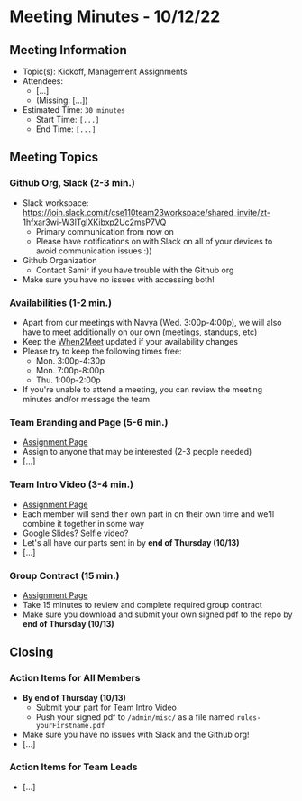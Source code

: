 # Meeting Minutes - 10/12/22

## Meeting Information

- Topic(s): Kickoff, Management Assignments
- Attendees:
  - [...]
  - (Missing: [...])
- Estimated Time: `30 minutes`
  - Start Time: `[...]`
  - End Time: `[...]`

## Meeting Topics

### Github Org, Slack (2-3 min.)

- Slack workspace: <https://join.slack.com/t/cse110team23workspace/shared_invite/zt-1hfxar3wi-W3lTgIXKibxp2Uc2msP7VQ>
  - Primary communication from now on
  - Please have notifications on with Slack on all of your devices to avoid communication issues :))
- Github Organization
  - Contact Samir if you have trouble with the Github org
- Make sure you have no issues with accessing both!

### Availabilities (1-2 min.)

- Apart from our meetings with Navya (Wed. 3:00p-4:00p), we will also have to meet additionally on our own (meetings, standups, etc)
- Keep the [When2Meet](https://www.when2meet.com/?17164135-26fGO) updated if your availability changes
- Please try to keep the following times free:
  - Mon. 3:00p-4:30p
  - Mon. 7:00p-8:00p
  - Thu. 1:00p-2:00p
- If you're unable to attend a meeting, you can review the meeting minutes and/or message the team

### Team Branding and Page (5-6 min.)

- [Assignment Page](https://canvas.ucsd.edu/courses/39754/assignments/526092)
- Assign to anyone that may be interested (2-3 people needed)
- [...]

### Team Intro Video (3-4 min.)

- [Assignment Page](https://canvas.ucsd.edu/courses/39754/assignments/526092)
- Each member will send their own part in on their own time and we'll combine it together in some way
- Google Slides? Selfie video?
- Let's all have our parts sent in by **end of Thursday (10/13)**
- [...]

### Group Contract (15 min.)

- [Assignment Page](https://canvas.ucsd.edu/courses/39754/assignments/526097)
- Take 15 minutes to review and complete required group contract
- Make sure you download and submit your own signed pdf to the repo by **end of Thursday (10/13)**

## Closing

### Action Items for All Members

- **By end of Thursday (10/13)**
  - Submit your part for Team Intro Video
  - Push your signed pdf to `/admin/misc/` as a file named `rules-yourFirstname.pdf`
- Make sure you have no issues with Slack and the Github org!
- [...]

### Action Items for Team Leads

- [...]
